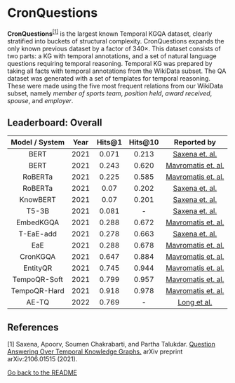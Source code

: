# CronQuestions

**CronQuestions**<sup>[[1]](#myfootnote1)</sup> is the largest known Temporal KGQA dataset, clearly stratified into buckets of structural complexity. CronQuestions expands the only known previous dataset by a factor of 340×.
This dataset consists of two parts: a KG with temporal annotations, and a set of natural language questions requiring temporal reasoning. Temporal KG was prepared by taking all facts with temporal 
annotations from the WikiData subset. The QA dataset was generated with a set of templates for temporal reasoning. These were made using the five most frequent relations from our WikiData subset, namely
_member of sports team_, _position held_, _award received_, _spouse_, and _employer_. 

## Leaderboard: Overall

| Model / System | Year | Hits@1 | Hits@10 |                                       Reported by                                        |
|:--------------:|:----:|:------:|:-------:|:----------------------------------------------------------------------------------------:|
|      BERT      | 2021 | 0.071  |  0.213  |                  [Saxena et. al.](https://arxiv.org/pdf/2106.01515.pdf)                  |
|      BERT      | 2021 | 0.243  |  0.620  |                [Mavromatis et. al.](https://arxiv.org/pdf/2112.05785.pdf)                |
|    RoBERTa     | 2021 | 0.225  |  0.585  |                [Mavromatis et. al.](https://arxiv.org/pdf/2112.05785.pdf)                |
|    RoBERTa     | 2021 |  0.07  |  0.202  |                  [Saxena et. al.](https://arxiv.org/pdf/2106.01515.pdf)                  |
|    KnowBERT    | 2021 |  0.07  |  0.201  |                  [Saxena et. al.](https://arxiv.org/pdf/2106.01515.pdf)                  |
|     T5-3B      | 2021 | 0.081  |    -    |                  [Saxena et. al.](https://arxiv.org/pdf/2106.01515.pdf)                  |
|   EmbedKGQA    | 2021 | 0.288  |  0.672  |                [Mavromatis et. al.](https://arxiv.org/pdf/2112.05785.pdf)                |
|   T-EaE-add    | 2021 | 0.278  |  0.663  |                  [Saxena et. al.](https://arxiv.org/pdf/2106.01515.pdf)                  |
|      EaE       | 2021 | 0.288  |  0.678  |                [Mavromatis et. al.](https://arxiv.org/pdf/2112.05785.pdf)                |
|    CronKGQA    | 2021 | 0.647  |  0.884  |                [Mavromatis et. al.](https://arxiv.org/pdf/2112.05785.pdf)                |
|    EntityQR    | 2021 | 0.745  |  0.944  |                [Mavromatis et. al.](https://arxiv.org/pdf/2112.05785.pdf)                |
|  TempoQR-Soft  | 2021 | 0.799  |  0.957  |                [Mavromatis et. al.](https://arxiv.org/pdf/2112.05785.pdf)                |
|  TempoQR-Hard  | 2021 | 0.918  |  0.978  |                [Mavromatis et. al.](https://arxiv.org/pdf/2112.05785.pdf)                |
|     AE-TQ      | 2022 | 0.769  |    -    |       [Long et al.](https://link.springer.com/chapter/10.1007/978-3-031-20891-1_6)       |

## References
<a name="myfootnote1">[1]</a> Saxena, Apoorv, Soumen Chakrabarti, and Partha Talukdar. [Question Answering Over Temporal Knowledge Graphs.](https://arxiv.org/abs/2106.01515) arXiv preprint arXiv:2106.01515 (2021).


[Go back to the README](../README.md)